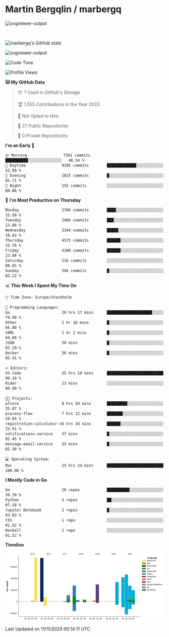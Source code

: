 # Martin Bergqlin / marbergq

![svgviewer-output](https://user-images.githubusercontent.com/2405410/206014777-22d41ecb-c24f-421d-b7d9-bba2cb5bb0de.svg)

<br>

<!--- [![Martin's Week](https://github-readme-stats.vercel.app/api/wakatime?username=marbergq&theme=dark)](https://github.com/anuraghazra/github-readme-stats) -->

![marbergq's GitHub stats](https://github-readme-stats.vercel.app/api?username=marbergq&count_private=true&show_icons=true)

![svgviewer-output](https://wakatime.com/badge/user/3f0a2069-6683-4e19-9a4a-7d21ea815067.svg)

<!--START_SECTION:waka-->
![Code Time](http://img.shields.io/badge/Code%20Time-3%2C496%20hrs%2053%20mins-blue)

![Profile Views](http://img.shields.io/badge/Profile%20Views-0-blue)

**🐱 My GitHub Data** 

> 📦 ? Used in GitHub's Storage 
 > 
> 🏆 1,555 Contributions in the Year 2023
 > 
> 🚫 Not Opted to Hire
 > 
> 📜 27 Public Repositories 
 > 
> 🔑 0 Private Repositories 
 > 
**I'm an Early 🐤** 

```text
🌞 Morning                7201 commits        ██████████░░░░░░░░░░░░░░░   40.54 % 
🌆 Daytime                9395 commits        █████████████░░░░░░░░░░░░   52.89 % 
🌃 Evening                1015 commits        █░░░░░░░░░░░░░░░░░░░░░░░░   05.71 % 
🌙 Night                  152 commits         ░░░░░░░░░░░░░░░░░░░░░░░░░   00.86 % 
```
📅 **I'm Most Productive on Thursday** 

```text
Monday                   2768 commits        ████░░░░░░░░░░░░░░░░░░░░░   15.58 % 
Tuesday                  2466 commits        ███░░░░░░░░░░░░░░░░░░░░░░   13.88 % 
Wednesday                3344 commits        █████░░░░░░░░░░░░░░░░░░░░   18.83 % 
Thursday                 4575 commits        ██████░░░░░░░░░░░░░░░░░░░   25.76 % 
Friday                   4100 commits        ██████░░░░░░░░░░░░░░░░░░░   23.08 % 
Saturday                 116 commits         ░░░░░░░░░░░░░░░░░░░░░░░░░   00.65 % 
Sunday                   394 commits         █░░░░░░░░░░░░░░░░░░░░░░░░   02.22 % 
```


📊 **This Week I Spent My Time On** 

```text
🕑︎ Time Zone: Europe/Stockholm

💬 Programming Languages: 
Go                       20 hrs 17 mins      ████████████████████░░░░░   79.90 % 
Other                    1 hr 16 mins        █░░░░░░░░░░░░░░░░░░░░░░░░   05.00 % 
YAML                     1 hr 2 mins         █░░░░░░░░░░░░░░░░░░░░░░░░   04.09 % 
JSON                     50 mins             █░░░░░░░░░░░░░░░░░░░░░░░░   03.29 % 
Docker                   36 mins             █░░░░░░░░░░░░░░░░░░░░░░░░   02.41 % 

🔥 Editors: 
VS Code                  25 hrs 10 mins      █████████████████████████   99.10 % 
Rider                    13 mins             ░░░░░░░░░░░░░░░░░░░░░░░░░   00.90 % 

🐱‍💻 Projects: 
pfcore                   8 hrs 54 mins       █████████░░░░░░░░░░░░░░░░   35.07 % 
process-flow             7 hrs 22 mins       ███████░░░░░░░░░░░░░░░░░░   29.04 % 
registration-calculator-s6 hrs 34 mins       ██████░░░░░░░░░░░░░░░░░░░   25.91 % 
notifications-service    37 mins             █░░░░░░░░░░░░░░░░░░░░░░░░   02.45 % 
message-email-service    35 mins             █░░░░░░░░░░░░░░░░░░░░░░░░   02.30 % 

💻 Operating System: 
Mac                      25 hrs 24 mins      █████████████████████████   100.00 % 
```

**I Mostly Code in Go** 

```text
Go                       26 repos            ██████████░░░░░░░░░░░░░░░   39.39 % 
Python                   5 repos             ██░░░░░░░░░░░░░░░░░░░░░░░   07.58 % 
Jupyter Notebook         2 repos             █░░░░░░░░░░░░░░░░░░░░░░░░   03.03 % 
CSS                      1 repo              ░░░░░░░░░░░░░░░░░░░░░░░░░   01.52 % 
Haskell                  1 repo              ░░░░░░░░░░░░░░░░░░░░░░░░░   01.52 % 
```



**Timeline**

![Lines of Code chart](https://raw.githubusercontent.com/marbergq/marbergq/main/assets/bar_graph.png)


 Last Updated on 11/11/2023 00:14:11 UTC
<!--END_SECTION:waka-->

